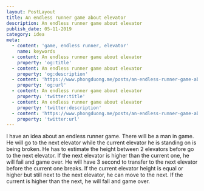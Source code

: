 ```yaml
---
layout: PostLayout
title: An endless runner game about elevator
description: An endless runner game about elevator
publish_date: 05-11-2019
category: idea
meta:
  - content: 'game, endless runner, elevator'
    name: keywords
  - content: An endless runner game about elevator
    property: 'og:title'
  - content: An endless runner game about elevator
    property: 'og:description'
  - content: 'https://www.phongduong.me/posts/an-endless-runner-game-about-elevator.html'
    property: 'og:url'
  - content: An endless runner game about elevator
    property: 'twitter:title'
  - content: An endless runner game about elevator
    property: 'twitter:description'
  - content: 'https://www.phongduong.me/posts/an-endless-runner-game-about-elevator.html'
    property: 'twitter:url'
---
```

I have an idea about an endless runner game. There will be a man in game. He will go to the next elevator while the current elevator he is standing on is being broken. He has to estimate the height between 2 elevators before go to the next elevator. If the next elevator is higher than the current one, he will fail and game over. He will have 3 second to transfer to the next elevator before the current one breaks. If the current elevator height is equal or higher but still next to the next elevator, he can move to the next. If the current is higher than the next, he will fall and game over.
